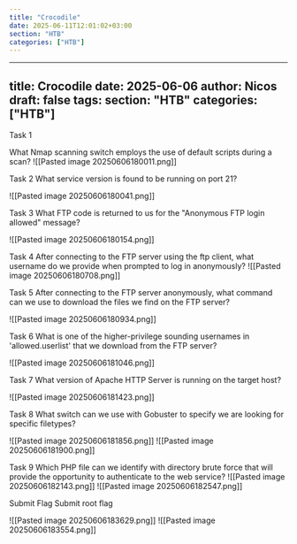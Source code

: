 ```yaml
---
title: "Crocodile"
date: 2025-06-11T12:01:02+03:00
section: "HTB"
categories: ["HTB"]
---
```

---
title: Crocodile
date: 2025-06-06
author: Nicos
draft: false
tags: 
section: "HTB"
categories: ["HTB"]
---
Task 1

What Nmap scanning switch employs the use of default scripts during a scan?
![[Pasted image 20250606180011.png]]

Task 2
What service version is found to be running on port 21?

![[Pasted image 20250606180041.png]]

Task 3
What FTP code is returned to us for the "Anonymous FTP login allowed" message?

![[Pasted image 20250606180154.png]]

Task 4
After connecting to the FTP server using the ftp client, what username do we provide when prompted to log in anonymously?
![[Pasted image 20250606180708.png]]

Task 5
After connecting to the FTP server anonymously, what command can we use to download the files we find on the FTP server?

![[Pasted image 20250606180934.png]]

Task 6
What is one of the higher-privilege sounding usernames in 'allowed.userlist' that we download from the FTP server?

![[Pasted image 20250606181046.png]]

Task 7
What version of Apache HTTP Server is running on the target host?

![[Pasted image 20250606181423.png]]

Task 8
What switch can we use with Gobuster to specify we are looking for specific filetypes?

![[Pasted image 20250606181856.png]]
![[Pasted image 20250606181900.png]]

Task 9
Which PHP file can we identify with directory brute force that will provide the opportunity to authenticate to the web service?
![[Pasted image 20250606182143.png]]
![[Pasted image 20250606182547.png]]

Submit Flag
Submit root flag

![[Pasted image 20250606183629.png]]
![[Pasted image 20250606183554.png]]